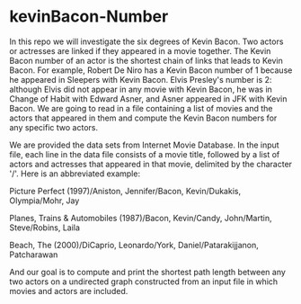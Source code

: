 kevinBacon-Number
=================
In this repo we will investigate the six degrees of Kevin Bacon. Two actors or actresses are linked if they appeared in a movie together. The Kevin Bacon number of an actor is the shortest chain of links that leads to Kevin Bacon. For example, Robert De Niro has a Kevin Bacon number of 1 because he appeared in Sleepers with Kevin Bacon. Elvis Presley's number is 2: although Elvis did not appear in any movie with Kevin Bacon, he was in Change of Habit with Edward Asner, and Asner appeared in JFK with Kevin Bacon. We are going to read in a file containing a list of movies and the actors that appeared in them and compute the Kevin Bacon numbers for any specific two actors.

We are provided the data sets from Internet Movie Database. In the input file, each line in the data file consists of a movie title, followed by a list of actors and actresses that appeared in that movie, delimited by the character '/'. Here is an abbreviated example:

Picture Perfect (1997)/Aniston, Jennifer/Bacon, Kevin/Dukakis, Olympia/Mohr, Jay

Planes, Trains & Automobiles (1987)/Bacon, Kevin/Candy, John/Martin, Steve/Robins, Laila

Beach, The (2000)/DiCaprio, Leonardo/York, Daniel/Patarakijjanon, Patcharawan

And our goal is to compute and print the shortest	path length	between any two actors on a undirected graph constructed from an input file in which movies and actors are included.
